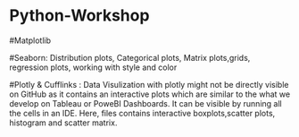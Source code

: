 # Python-Workshop

#Matplotlib

#Seaborn: 
Distribution plots, Categorical plots, Matrix plots,grids, regression plots, working with style and color 

#Plotly & Cufflinks : 
Data Visulization with plotly might not be directly visible on GitHub as it contains an interactive plots which are similar to the      what we develop on Tableau or PoweBI Dashboards. It can be visible by running all the cells in an IDE. Here, files contains interactive boxplots,scatter plots, histogram and scatter matrix.
                     
                     
